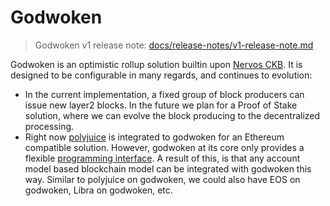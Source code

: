 # Godwoken

> Godwoken v1 release note: [docs/release-notes/v1-release-note.md](https://github.com/nervosnetwork/godwoken/blob/develop/docs/release-notes/v1-release-note.md)

Godwoken is an optimistic rollup solution builtin upon [Nervos CKB](https://docs.nervos.org/). It is designed to be configurable in many regards, and continues to evolution:

* In the current implementation, a fixed group of block producers can issue new layer2 blocks. In the future we plan for a Proof of Stake solution, where we can evolve the block producing to the decentralized processing.
* Right now [polyjuice](https://github.com/nervosnetwork/godwoken-polyjuice) is integrated to godwoken for an Ethereum compatible solution. However, godwoken at its core only provides a flexible [programming interface](https://github.com/nervosnetwork/godwoken-scripts/blob/master/c/gw_def.h). A result of this, is that any account model based blockchain model can be integrated with godwoken this way. Similar to polyjuice on godwoken, we could also have EOS on godwoken, Libra on godwoken, etc.
